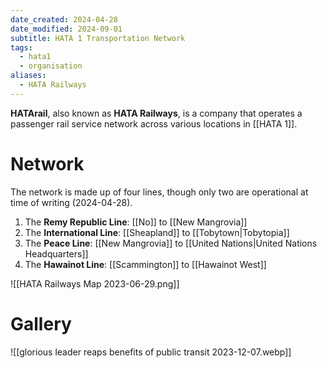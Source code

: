 ```yaml
---
date_created: 2024-04-28
date_modified: 2024-09-01
subtitle: HATA 1 Transportation Network
tags:
  - hata1
  - organisation
aliases:
  - HATA Railways
---
```

**HATArail**, also known as **HATA Railways**, is a company that operates a passenger rail service network across various locations in [[HATA 1]].

# Network

The network is made up of four lines, though only two are operational at time of writing (2024-04-28).

1. The **Remy Republic Line**: [[No]] to [[New Mangrovia]]
2. The **International Line**: [[Sheapland]] to [[Tobytown|Tobytopia]]
3. The **Peace Line**: [[New Mangrovia]] to [[United Nations|United Nations Headquarters]]
4. The **Hawainot Line**: [[Scammington]] to [[Hawainot West]]

![[HATA Railways Map 2023-06-29.png]]

# Gallery

![[glorious leader reaps benefits of public transit 2023-12-07.webp]]
